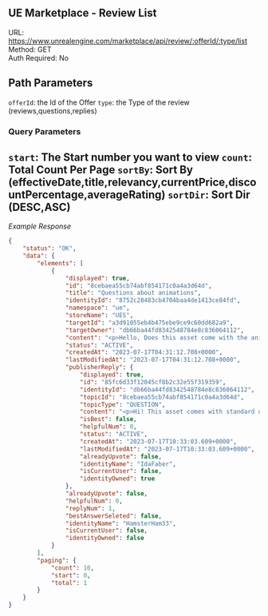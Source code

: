 ## UE Marketplace - Review List

URL: https://www.unrealengine.com/marketplace/api/review/:offerId/:type/list \
Method: GET \
Auth Required: No

## Path Parameters

`offerId`: the Id of the Offer
`type`: the Type of the review (reviews,questions,replies)

### Query Parameters

`start`: The Start number you want to view
`count`: Total Count Per Page
`sortBy`: Sort By (effectiveDate,title,relevancy,currentPrice,discountPercentage,averageRating)
`sortDir`: Sort Dir (DESC,ASC)
---

_Example Response_

```json
{
    "status": "OK",
    "data": {
        "elements": [
            {
                "displayed": true,
                "id": "8cebaea55cb74abf854171c0a4a3d64d",
                "title": "Questions about animations",
                "identityId": "8752c28483cb4704baa4de1413ce84fd",
                "namespace": "ue",
                "storeName": "UES",
                "targetId": "a3d91055eb4b475ebe9ce9c60dd682a9",
                "targetOwner": "db66ba44fd8342548784e8c836064112",
                "content": "<p>Hello, Does this asset come with the animations seen in the youtube video?</p><p>Do you have those animations for the Unity version?</p><p>Thank you :)</p>",
                "status": "ACTIVE",
                "createdAt": "2023-07-17T04:31:12.708+0000",
                "lastModifiedAt": "2023-07-17T04:31:12.708+0000",
                "publisherReply": {
                    "displayed": true,
                    "id": "85fc6d33f12045cf8b2c32e55f319359",
                    "identityId": "db66ba44fd8342548784e8c836064112",
                    "topicId": "8cebaea55cb74abf854171c0a4a3d64d",
                    "topicType": "QUESTION",
                    "content": "<p>Hi! This asset comes with standard ue5 animations. </p><p>Unity project does not contain these animations because they are owned by Unreal Engine. This character has humanoid rig and you can use any animations from the store. However, I cannot help you with Unreal to Unity animations migration because I’ve never done it before. In theory, you can apply animations in Unreal engine and then export it as fbx. You can import this file to Unity. But again, I’ve never done it before so it’s just an assumption of what can be done.</p>",
                    "isBest": false,
                    "helpfulNum": 0,
                    "status": "ACTIVE",
                    "createdAt": "2023-07-17T10:33:03.609+0000",
                    "lastModifiedAt": "2023-07-17T10:33:03.609+0000",
                    "alreadyUpvote": false,
                    "identityName": "IdaFaber",
                    "isCurrentUser": false,
                    "identityOwned": true
                },
                "alreadyUpvote": false,
                "helpfulNum": 0,
                "replyNum": 1,
                "bestAnswerSeleted": false,
                "identityName": "HamsterHam33",
                "isCurrentUser": false,
                "identityOwned": false
            }
        ],
        "paging": {
            "count": 10,
            "start": 0,
            "total": 1
        }
    }
}
```